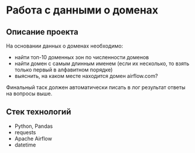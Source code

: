 # Работа с данными о доменах

## Описание проекта

На основании данных о доменах необходимо:
* найти топ-10 доменных зон по численности доменов
* найти домен с самым длинным именем (если их несколько, то взять только первый в алфавитном порядке)
* выяснить, на каком месте находится домен airflow.com?

Финальный таск должен автоматически писать в лог результат ответы на вопросы выше.



## Стек технологий
* Python, Pandas
* requests
* Apache Airflow
* datetime
